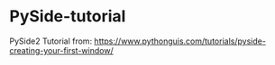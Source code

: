 # PySide-tutorial
PySide2 Tutorial from: https://www.pythonguis.com/tutorials/pyside-creating-your-first-window/
